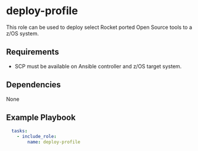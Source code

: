 deploy-profile
=========

This role can be used to deploy select Rocket ported Open Source tools to a z/OS system.

Requirements
------------

* SCP must be available on Ansible controller and z/OS target system.

Dependencies
------------

None

Example Playbook
----------------

```yaml
  tasks:
    - include_role:
        name: deploy-profile
```
